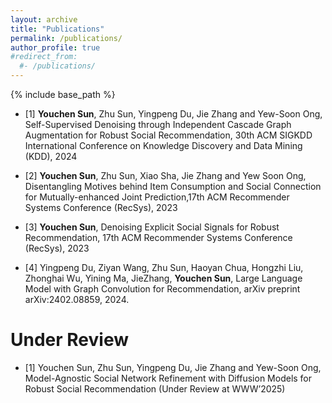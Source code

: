 ```yaml
---
layout: archive
title: "Publications"
permalink: /publications/
author_profile: true
#redirect_from:
  #- /publications/
---
```


{% include base_path %}





- [1] **Youchen Sun**, Zhu Sun, Yingpeng Du, Jie Zhang and Yew-Soon Ong, Self-Supervised Denoising
through Independent Cascade Graph Augmentation for Robust Social Recommendation, 30th ACM
SIGKDD International Conference on Knowledge Discovery and Data Mining (KDD), 2024

- [2] **Youchen Sun**, Zhu Sun, Xiao Sha, Jie Zhang and Yew Soon Ong, Disentangling Motives behind
Item Consumption and Social Connection for Mutually-enhanced Joint Prediction,17th ACM
Recommender Systems Conference (RecSys), 2023

- [3] **Youchen Sun**, Denoising Explicit Social Signals for Robust Recommendation, 17th ACM
Recommender Systems Conference (RecSys), 2023

- [4] Yingpeng Du, Ziyan Wang, Zhu Sun, Haoyan Chua, Hongzhi Liu, Zhonghai Wu, Yining
Ma, JieZhang, **Youchen Sun**, Large Language Model with Graph Convolution for Recommendation,
arXiv preprint arXiv:2402.08859, 2024.




Under Review
======
- [1] Youchen Sun, Zhu Sun, Yingpeng Du, Jie Zhang and Yew-Soon Ong, Model-Agnostic Social
Network Refinement with Diffusion Models for Robust Social Recommendation (Under Review at
WWW’2025)
